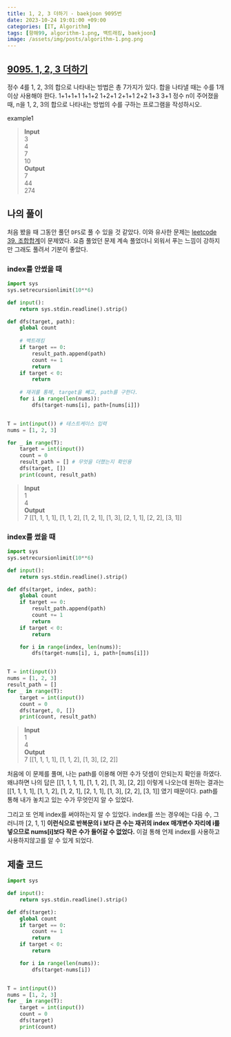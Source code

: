 ```yaml
---
title: 1, 2, 3 더하기 - baekjoon 9095번
date: 2023-10-24 19:01:00 +09:00
categories: [IT, Algorithm]
tags: [항해99, algorithm-1.png, 백트래킹, baekjoon]
image: /assets/img/posts/algorithm-1.png.png
---
```


## [9095. 1, 2, 3 더하기](https://www.acmicpc.net/problem/9095)

정수 4를 1, 2, 3의 합으로 나타내는 방법은 총 7가지가 있다. 합을 나타낼 때는 수를 1개 이상 사용해야 한다.
1+1+1+1
1+1+2
1+2+1
2+1+1
2+2
1+3
3+1
정수 n이 주어졌을 때, n을 1, 2, 3의 합으로 나타내는 방법의 수를 구하는 프로그램을 작성하시오.

example1
> **Input**    
> 3    
4    
7    
10    
**Output**    
7    
44    
274    

## 나의 풀이
처음 봤을 때 그동안 풀던 `DFS`로 풀 수 있을 것 같았다. 이와 유사한 문제는 [leetcode 39. 조합합계](https://leetcode.com/problems/combination-sum/)이 문제였다. 요즘 풀었던 문제 계속 풀었더니 외워서 푸는 느낌이 강하지만 그래도 풀려서 기분이 좋았다.

### index를 안썼을 때

```python
import sys 
sys.setrecursionlimit(10**6) 

def input(): 
	return sys.stdin.readline().strip()

def dfs(target, path):
	global count
	
	# 백트래킹
	if target == 0:
		result_path.append(path)
		count += 1
		return
	if target < 0:
		return
	
	# 재귀를 통해, target을 빼고, path를 구한다.
	for i in range(len(nums)):
		dfs(target-nums[i], path+[nums[i]])


T = int(input()) # 테스트케이스 입력
nums = [1, 2, 3]

for _ in range(T):
	target = int(input())
	count = 0
	result_path = [] # 무엇을 더했는지 확인용
	dfs(target, [])
	print(count, result_path)
```

> **Input**    
> 1    
4    
**Output**    
7 [[1, 1, 1, 1], [1, 1, 2], [1, 2, 1], [1, 3], [2, 1, 1], [2, 2], [3, 1]]

### index를 썼을 때

```python
import sys 
sys.setrecursionlimit(10**6) 

def input(): 
	return sys.stdin.readline().strip()

def dfs(target, index, path):
	global count
	if target == 0:
		result_path.append(path)
		count += 1
		return
	if target < 0:
		return

	for i in range(index, len(nums)):
		dfs(target-nums[i], i, path+[nums[i]])


T = int(input())
nums = [1, 2, 3]
result_path = []
for _ in range(T):
	target = int(input())
	count = 0
	dfs(target, 0, [])
	print(count, result_path)
```

> **Input**    
> 1    
4    
**Output**    
7 [[1, 1, 1, 1], [1, 1, 2], [1, 3], [2, 2]] 

처음에 이 문제를 풀며, 나는 path를 이용해 어떤 수가 덧셈이 안되는지 확인을 하였다. 왜냐하면 나의 답은 [[1, 1, 1, 1], [1, 1, 2], [1, 3], [2, 2]] 이렇게 나오는데 원하는 결과는 [[1, 1, 1, 1], [1, 1, 2], [1, 2, 1], [2, 1, 1], [1, 3], [2, 2], [3, 1]] 였기 때문이다. path를 통해 내가 놓치고 있는 수가 무엇인지 알 수 있었다.    
    
    
그리고 또 언제 index를 써야하는지 알 수 있었다. index를 쓰는 경우에는 다음 수, 그러니까 [2, 1, 1] **이런식으로 반복문의 i 보다 큰 수는 재귀의 index 매개변수 자리에 i를 넣으므로 nums[i]보다 작은 수가 들어갈 수 없었다.** 이걸 통해 언제 index를 사용하고 사용하지않고를 알 수 있게 되었다.

## 제출 코드

```python
import sys 

def input(): 
	return sys.stdin.readline().strip()

def dfs(target):
	global count
	if target == 0:
		count += 1
		return
	if target < 0:
		return

	for i in range(len(nums)):
		dfs(target-nums[i])


T = int(input())
nums = [1, 2, 3]
for _ in range(T):
	target = int(input())
	count = 0
	dfs(target)
	print(count)
```


